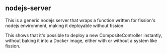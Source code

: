 ## nodejs-server

This is a generic nodejs server that wraps a function written for
fission's nodejs environment, making it deployable without fission.

This shows that it's possible to deploy a new CompositeController instantly,
without baking it into a Docker image, either with or without a system like fission.
